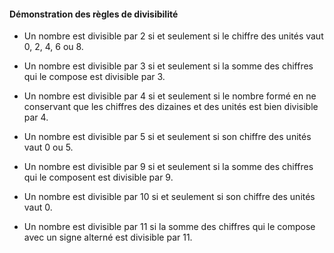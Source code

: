 #### Démonstration des règles de divisibilité

- Un nombre est divisible par 2 si et seulement si le chiffre des unités vaut 0, 2, 4, 6
ou 8.

-  Un nombre est divisible par 3 si et seulement si la somme des chiffres qui le compose
est divisible par 3.

-  Un nombre est divisible par 4 si et seulement si le nombre formé en ne conservant
que les chiffres des dizaines et des unités est bien divisible par 4.

-  Un nombre est divisible par 5 si et seulement si son chiffre des unités vaut 0 ou 5.

- Un nombre est divisible par 9 si et seulement si la somme des chiffres qui le composent est divisible par 9.

-  Un nombre est divisible par 10 si et seulement si son chiffre des unités vaut 0.

-  Un nombre est divisible par 11 si la somme des chiffres qui le compose avec un signe
alterné est divisible par 11.
